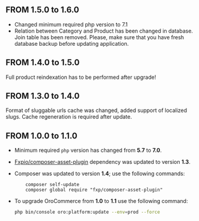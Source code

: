 ## FROM 1.5.0 to 1.6.0
* Changed minimum required php version to 7.1
* Relation between Category and Product has been changed in database. Join table has been removed. Please, make sure that you have fresh database backup before updating application.

## FROM 1.4.0 to 1.5.0

Full product reindexation has to be performed after upgrade!

## FROM 1.3.0 to 1.4.0
 
Format of sluggable urls cache was changed, added support of localized slugs. Cache regeneration is required after update. 

## FROM 1.0.0 to 1.1.0

* Minimum required `php` version has changed from **5.7** to **7.0**.
* [Fxpio/composer-asset-plugin](https://github.com/fxpio/composer-asset-plugin) dependency was updated to version **1.3**.
* Composer was updated to version **1.4**; use the following commands:

  ```
      composer self-update
      composer global require "fxp/composer-asset-plugin"
  ```

* To upgrade OroCommerce from **1.0** to **1.1** use the following command:

  ```bash
  php bin/console oro:platform:update --env=prod --force
  ```

